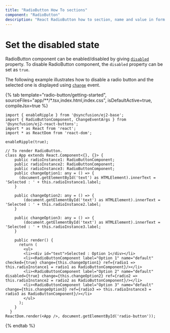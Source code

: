 ```yaml
---
title: "RadioButton How To sections"
component: "RadioButton"
description: "React RadioButton how to section, name and value in form submit, customize RadioButton appearance."
---
```


# Set the disabled state

RadioButton component can be enabled/disabled by giving [`disabled`](../../api/radio-button#disabled) property. To disable RadioButton component,
the `disabled` property can be set as `true`.

The following example illustrates how to disable a radio button and the selected one is displayed using [`change`](../../api/radio-button#change) event.

{% tab template="radio-button/getting-started", sourceFiles="app/**/*.tsx,index.html,index.css", isDefaultActive=true, compileJsx=true %}

```tsx
import { enableRipple } from '@syncfusion/ej2-base';
import { RadioButtonComponent, ChangeEventArgs } from '@syncfusion/ej2-react-buttons';
import * as React from 'react';
import * as ReactDom from 'react-dom';

enableRipple(true);

// To render RadioButton.
class App extends React.Component<{}, {}> {
    public radioInstance1: RadioButtonComponent;
    public radioInstance2: RadioButtonComponent;
    public radioInstance3: RadioButtonComponent;
    public changeOption1: any = () => {
      (document.getElementById('text') as HTMLElement).innerText = 'Selected : ' + this.radioInstance1.label;
    }
  
    public changeOption2: any = () => {
        (document.getElementById('text') as HTMLElement).innerText = 'Selected : ' + this.radioInstance2.label;
    }
  
    public changeOption3: any = () => {
        (document.getElementById('text') as HTMLElement).innerText = 'Selected : ' + this.radioInstance3.label;
    }
  
    public render() {
      return (
        <ul>
        <li><div id="text">Selected : Option 1</div></li>
        <li><RadioButtonComponent label="Option 1" name="default"  checked={true} change={this.changeOption1} ref={radio1 => this.radioInstance1 = radio1 as RadioButtonComponent}/></li>
        <li><RadioButtonComponent label="Option 2" name="default" disabled={true} change={this.changeOption2} ref={radio2 => this.radioInstance2 = radio2 as RadioButtonComponent}/></li>
        <li><RadioButtonComponent label="Option 3" name="default" change={this.changeOption3} ref={radio3 => this.radioInstance3 = radio3 as RadioButtonComponent}/></li>
        </ul>
      );
    }
  }
ReactDom.render(<App />, document.getElementById('radio-button'));
```

{% endtab %}